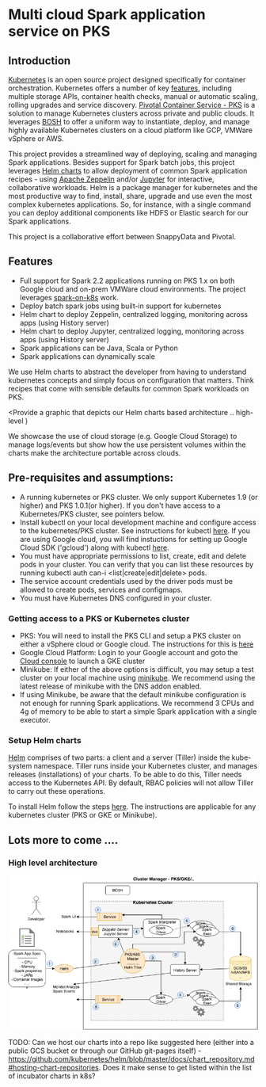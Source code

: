 # Multi cloud Spark application service on PKS

## Introduction
[Kubernetes](kubernetes.io) is an open source project designed specifically for container orchestration. 
Kubernetes offers a number of key [features](https://kubernetes.io/docs/concepts/overview/what-is-kubernetes/), 
including multiple storage APIs, container health checks, manual or automatic scaling, rolling upgrades and 
service discovery.
[Pivotal Container Service - PKS](https://pivotal.io/platform/pivotal-container-service) is a solution to manage 
Kubernetes clusters across private and public clouds. It leverages [BOSH]() to offer a uniform way to instantiate, 
deploy, and manage highly available Kubernetes clusters on a cloud platform like GCP, VMWare vSphere or AWS. 

This project provides a streamlined way of deploying, scaling and managing Spark applications. Besides support for Spark 
batch jobs, this project leverages [Helm charts](https://helm.sh/) to allow deployment of 
common Spark application recipes - using [Apache Zeppelin](https://zeppelin.apache.org/) and/or [Jupyter](jupyter.org) for interactive, collaborative 
workloads. 
Helm is a package manager for kubernetes and the most productive way to find, install, share, upgrade and use even the 
most complex kubernetes applications. So, for instance, with a single command you can deploy additional components like 
HDFS or Elastic search for our Spark applications.  

This project is a collaborative effort between SnappyData and Pivotal. 



## Features
- Full support for Spark 2.2 applications running on PKS 1.x on both Google cloud and on-prem VMWare cloud environments.
The project leverages [spark-on-k8s]() work.
- Deploy batch spark jobs using built-in support for kubernetes
- Helm chart to deploy Zeppelin, centralized logging, monitoring across apps (using History server)
- Helm chart to deploy Jupyter,  centralized logging, monitoring across apps (using History server)
- Spark applications can be Java, Scala or Python
- Spark applications can dynamically scale

We use Helm charts to abstract the developer from having to understand kubernetes concepts and simply focus on 
configuration that matters. Think recipes that come with sensible defaults for common Spark workloads on PKS. 

<Provide a graphic that depicts our Helm charts based architecture .. high-level )

We showcase the use of cloud storage (e.g. Google Cloud Storage) to manage logs/events but show how the use persistent 
volumes within the charts make the architecture portable across clouds. 

## Pre-requisites and assumptions:
- A running kubernetes or PKS cluster. We only support Kubernetes 1.9 (or higher) and PKS 1.0.1(or higher). If you don't
have access to a Kubernetes/PKS cluster, see pointers below. 
- Install kubectl on your local development machine and configure access to the kubernetes/PKS cluster. See instructions for 
kubectl [here](https://kubernetes.io/docs/tasks/tools/install-kubectl/). If you are using Google cloud, you will find 
instuctions for setting up Google Cloud SDK ('gcloud') along with kubectl 
[here](https://kubernetes.io/docs/tasks/tools/install-kubectl/).
- You must have appropriate permissions to list, create, edit and delete pods in your cluster. You can verify that you 
can list these resources by running kubectl auth can-i <list|create|edit|delete> pods.
- The service account credentials used by the driver pods must be allowed to create pods, services and configmaps.
- You must have Kubernetes DNS configured in your cluster.


### Getting access to a PKS or Kubernetes cluster
- PKS: You will need to install the PKS CLI and setup a PKS cluster on either a vSphere cloud or Google cloud. 
The instructions for this is [here](https://docs.pivotal.io/runtimes/pks/1-0/prerequisites.html)
- Google Cloud Platform: Login to your Google account and goto the [Cloud console](console.cloud.google.com) to launch a 
GKE cluster
- Minikube: If either of the above options is difficult, you may setup a test cluster on your local machine using 
[minikube](https://kubernetes.io/docs/getting-started-guides/minikube/). We recommend using the latest release of minikube 
with the DNS addon enabled.
- If using Minikube, be aware that the default minikube configuration is not enough for running Spark applications. 
We recommend 3 CPUs and 4g of memory to be able to start a simple Spark application with a single executor.


### Setup Helm charts

[Helm](https://github.com/kubernetes/helm/blob/master/README.md) comprises of two parts: a client and a server (Tiller) inside 
the kube-system namespace. Tiller runs inside your Kubernetes cluster, and manages releases (installations) of your charts. 
To be able to do this, Tiller needs access to the Kubernetes API. By default, RBAC policies will not allow Tiller to carry 
out these operations. 

To install Helm follow the steps [here](https://docs.pivotal.io/runtimes/pks/1-0/configure-tiller-helm.html). The instructions
are applicable for any kubernetes cluster (PKS or GKE or Minikube).


## Lots more to come ....

### High level architecture

![High Level Architecture](k8s-helm-spark-architecture-draw.io.png)

   
   TODO: Can we host our charts into a repo like suggested here (either into a public GCS bucket or through our
    GitHub git-pages itself) - https://github.com/kubernetes/helm/blob/master/docs/chart_repository.md#hosting-chart-repositories. 
    Does it make sense to get listed within the list of incubator charts in k8s?
